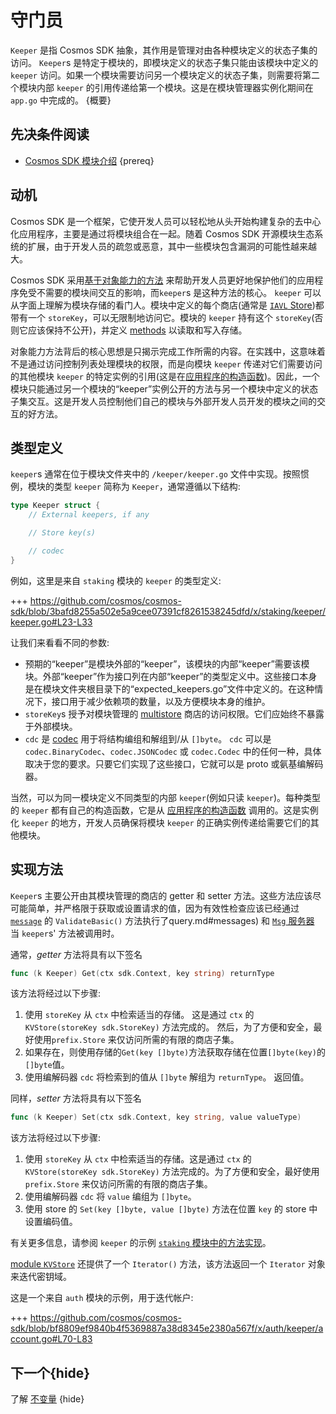<!--
order: 7
-->

# 守门员

`Keeper` 是指 Cosmos SDK 抽象，其作用是管理对由各种模块定义的状态子集的访问。 `Keeper`s 是特定于模块的，即模块定义的状态子集只能由该模块中定义的 `keeper` 访问。如果一个模块需要访问另一个模块定义的状态子集，则需要将第二个模块内部 `keeper` 的引用传递给第一个模块。这是在模块管理器实例化期间在`app.go` 中完成的。 {概要}

## 先决条件阅读

- [Cosmos SDK 模块介绍](./intro.md) {prereq}

## 动机

Cosmos SDK 是一个框架，它使开发人员可以轻松地从头开始构建复杂的去中心化应用程序，主要是通过将模块组合在一起。随着 Cosmos SDK 开源模块生态系统的扩展，由于开发人员的疏忽或恶意，其中一些模块包含漏洞的可能性越来越大。

Cosmos SDK 采用[基于对象能力的方法](../core/ocap.md) 来帮助开发人员更好地保护他们的应用程序免受不需要的模块间交互的影响，而`keeper`s 是这种方法的核心。 `keeper` 可以从字面上理解为模块存储的看门人。模块中定义的每个商店(通常是 [`IAVL` Store](../core/store.md#iavl-store))都带有一个 `storeKey`，可以无限制地访问它。模块的 `keeper` 持有这个 `storeKey`(否则它应该保持不公开)，并定义 [methods](#implementing-methods) 以读取和写入存储。

对象能力方法背后的核心思想是只揭示完成工作所需的内容。在实践中，这意味着不是通过访问控制列表处理模块的权限，而是向模块 `keeper` 传递对它们需要访问的其他模块 `keeper` 的特定实例的引用(这是在[应用程序的构造函数](../basics/app-anatomy.md#constructor-function))。因此，一个模块只能通过另一个模块的“keeper”实例公开的方法与另一个模块中定义的状态子集交互。这是开发人员控制他们自己的模块与外部开发人员开发的模块之间的交互的好方法。

## 类型定义

`keeper`s 通常在位于模块文件夹中的 `/keeper/keeper.go` 文件中实现。按照惯例，模块的类型 `keeper` 简称为 `Keeper`，通常遵循以下结构: 

```go
type Keeper struct {
    // External keepers, if any

    // Store key(s)

    // codec
}
```

例如，这里是来自 `staking` 模块的 `keeper` 的类型定义:

+++ https://github.com/cosmos/cosmos-sdk/blob/3bafd8255a502e5a9cee07391cf8261538245dfd/x/staking/keeper/keeper.go#L23-L33

让我们来看看不同的参数:

- 预期的“keeper”是模块外部的“keeper”，该模块的内部“keeper”需要该模块。外部“keeper”作为接口列在内部“keeper”的类型定义中。这些接口本身是在模块文件夹根目录下的“expected_keepers.go”文件中定义的。在这种情况下，接口用于减少依赖项的数量，以及方便模块本身的维护。
- `storeKey`s 授予对模块管理的 [multistore](../core/store.md) 商店的访问权限。它们应始终不暴露于外部模块。
- `cdc` 是 [codec](../core/encoding.md) 用于将结构编组和解组到/从 `[]byte`。 `cdc` 可以是 `codec.BinaryCodec`、`codec.JSONCodec` 或 `codec.Codec` 中的任何一种，具体取决于您的要求。只要它们实现了这些接口，它就可以是 proto 或氨基编解码器。

当然，可以为同一模块定义不同类型的内部 `keeper`(例如只读 `keeper`)。每种类型的 `keeper` 都有自己的构造函数，它是从 [应用程序的构造函数](../basics/app-anatomy.md) 调用的。这是实例化 `keeper` 的地方，开发人员确保将模块 `keeper` 的正确实例传递给需要它们的其他模块。

## 实现方法

`Keeper`s 主要公开由其模块管理的商店的 getter 和 setter 方法。这些方法应该尽可能简单，并严格限于获取或设置请求的值，因为有效性检查应该已经通过 [`message`](./messages-and-) 的 `ValidateBasic()` 方法执行了query.md#messages) 和 [`Msg` 服务器](./msg-services.md) 当 `keeper`s' 方法被调用时。

通常，*getter* 方法将具有以下签名 

```go
func (k Keeper) Get(ctx sdk.Context, key string) returnType
```

该方法将经过以下步骤:

1. 使用 `storeKey` 从 `ctx` 中检索适当的存储。 这是通过 `ctx` 的 `KVStore(storeKey sdk.StoreKey)` 方法完成的。 然后，为了方便和安全，最好使用`prefix.Store` 来仅访问所需的有限的商店子集。
2. 如果存在，则使用存储的`Get(key []byte)`方法获取存储在位置`[]byte(key)`的`[]byte`值。
3. 使用编解码器 `cdc` 将检索到的值从 `[]byte` 解组为 `returnType`。 返回值。

同样，*setter* 方法将具有以下签名 

```go
func (k Keeper) Set(ctx sdk.Context, key string, value valueType)
```

该方法将经过以下步骤:

1. 使用 `storeKey` 从 `ctx` 中检索适当的存储。这是通过 `ctx` 的 `KVStore(storeKey sdk.StoreKey)` 方法完成的。为了方便和安全，最好使用 `prefix.Store` 来仅访问所需的有限的商店子集。
2. 使用编解码器 `cdc` 将 `value` 编组为 `[]byte`。
3. 使用 store 的 `Set(key []byte, value []byte)` 方法在位置 `key` 的 store 中设置编码值。

有关更多信息，请参阅 `keeper` 的示例 [`staking` 模块中的方法实现](https://github.com/cosmos/cosmos-sdk/blob/3bafd8255a502e5a9cee07391cf8261538245dfd/x/staking/keeper/keeper.go )。

[module `KVStore`](../core/store.md#kvstore-and-commitkvstore-interfaces) 还提供了一个 `Iterator()` 方法，该方法返回一个 `Iterator` 对象来迭代密钥域。

这是一个来自 `auth` 模块的示例，用于迭代帐户:

+++ https://github.com/cosmos/cosmos-sdk/blob/bf8809ef9840b4f5369887a38d8345e2380a567f/x/auth/keeper/account.go#L70-L83

## 下一个{hide}

了解 [不变量](./invariants.md) {hide} 